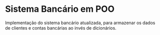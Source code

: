 # Sistema Bancário em POO
Implementação do sistema bancário atualizada, para armazenar os dados de clientes e contas bancárias ao invés de dicionários.
